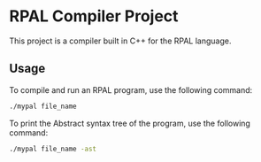 # RPAL Compiler Project

This project is a compiler built in C++ for the RPAL language.

## Usage

To compile and run an RPAL program, use the following command:

```bash
./mypal file_name
```

To print the Abstract syntax tree of the program, use the following command:

```bash
./mypal file_name -ast
```
